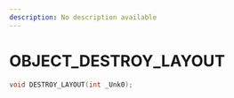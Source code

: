 ```yaml
---
description: No description available 
---
```


# OBJECT\_DESTROY_LAYOUT

```cpp
void DESTROY_LAYOUT(int _Unk0);
```